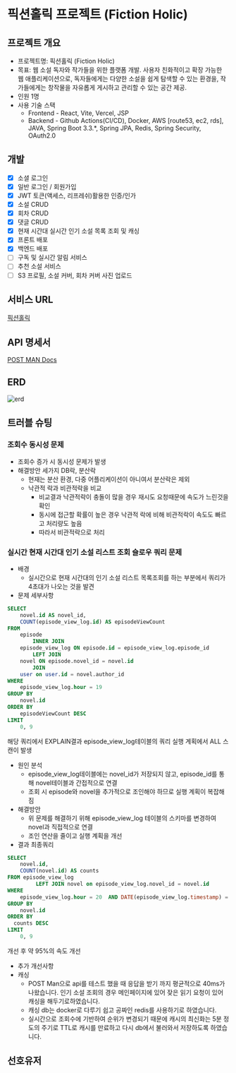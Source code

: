 # 픽션홀릭 프로젝트 (Fiction Holic)
## 프로젝트 개요
* 프로젝트명: 픽션홀릭 (Fiction Holic)
* 목표: 웹 소설 독자와 작가들을 위한 플랫폼 개발. 사용자 친화적이고 확장 가능한 웹 애플리케이션으로, 독자들에게는 다양한 소설을 쉽게 탐색할 수 있는 환경을, 작가들에게는 창작물을 자유롭게 게시하고 관리할 수 있는 공간 제공.
* 인원 1명
* 사용 기술 스택
  * Frontend - React, Vite, Vercel, JSP
  * Backend - Github Actions(CI/CD), Docker, AWS [route53, ec2, rds], JAVA, Spring Boot 3.3.*, Spring JPA, Redis, Spring Security, OAuth2.0
## 개발
- [x] 소셜 로그인
- [x] 일반 로그인 / 회원가입
- [x] JWT 토큰(액세스, 리프레쉬)활용한 인증/인가
- [x] 소설 CRUD
- [x] 회차 CRUD
- [x] 댓글 CRUD
- [x] 현재 시간대 실시간 인기 소설 목록 조회 및 캐싱
- [x] 프론트 배포
- [x] 백엔드 배포
- [ ] 구독 및 실시간 알림 서비스
- [ ] 추천 소설 서비스
- [ ] S3 프로필, 소설 커버, 회차 커버 사진 업로드

## 서비스 URL
[픽션홀릭](https://www.fictionholic.xyz)

## API 명세서
[POST MAN Docs](https://documenter.getpostman.com/view/37553747/2sAYJAfJQw)
## ERD
![erd](https://github.com/user-attachments/assets/8dc2a860-7dab-4088-b27a-7f229b042e0b)

## 트러블 슈팅
### 조회수 동시성 문제
* 조회수 증가 시 동시성 문제가 발생
* 해결방안 세가지 DB락, 분산락
  * 현재는 분산 환경, 다중 어플리케이션이 아니여서 분산락은 제외
  * 낙관적 락과 비관적락을 비교
    * 비교결과 낙관적락이 충돌이 많을 경우 재시도 요청때문에 속도가 느린것을 확인 
    * 동시에 접근할 확률이 높은 경우 낙관적 락에 비해 비관적락이 속도도 빠르고 처리량도 높음
    * 따라서 비관적락으로 처리

### 실시간 현재 시간대 인기 소설 리스트 조회 슬로우 쿼리 문제
* 배경
  * 실시간으로 현재 시간대의 인기 소설 리스트 목록조회를 하는 부분에서 쿼리가 4초대가 나오는 것을 발견
* 문제 세부사항
```sql
SELECT
    novel.id AS novel_id,
    COUNT(episode_view_log.id) AS episodeViewCount
FROM
    episode
        INNER JOIN
    episode_view_log ON episode.id = episode_view_log.episode_id
        LEFT JOIN
    novel ON episode.novel_id = novel.id
        JOIN  
    user on user.id = novel.author_id
WHERE
    episode_view_log.hour = 19
GROUP BY
    novel.id
ORDER BY
    episodeViewCount DESC
LIMIT
    0, 9
```
해당 쿼리에서 EXPLAIN결과 episode_view_log테이블의 쿼리 실행 계획에서 ALL 스캔이 발생
* 원인 분석
    * episode_view_log테이블에는 novel_id가 저장되지 않고, episode_id를 통해 novel테이블과 간접적으로 연결
    * 조회 시 episode와 novel을 추가적으로 조인해야 하므로 실행 계획이 복잡해짐
* 해결방안
  * 위 문제를 해결하기 위해 episode_view_log 테이블의 스키마를 변경하여 novel과 직접적으로 연결
  * 조인 연산을 줄이고 실행 계획을 개선
* 결과
최종쿼리
```sql
SELECT
    novel.id,
    COUNT(novel.id) AS counts
FROM episode_view_log
         LEFT JOIN novel on episode_view_log.novel_id = novel.id
WHERE
    episode_view_log.hour = 20  AND DATE(episode_view_log.timestamp) = CURDATE()
GROUP BY
    novel.id
ORDER BY
  counts DESC
LIMIT
    0, 9
```
개선 후 약 95%의 속도 개선
* 추가 개선사항
* 캐싱
  * POST Man으로 api를 테스트 했을 때 응답을 받기 까지 평균적으로 40ms가 나왔습니다. 인기 소설 조회의 경우 메인페이지에 있어 잦은 읽기 요청이 있어 캐싱을 해두기로하였습니다.
  * 캐싱 db는 docker로 다루기 쉽고 공짜인 redis를 사용하기로 하였습니다.
  * 실시간으로 조회수에 기반하여 순위가 변경되기 때문에 캐시의 최신화는 5분 정도의 주기로 TTL로 캐시를 만료하고 다시 db에서 불러와서 저장하도록 하였습니다.
  
## 선호유저
